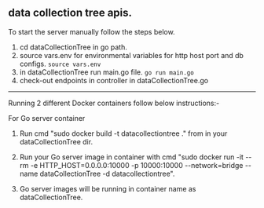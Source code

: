 data collection tree apis.
----------------------------------------------------
To start the server manually follow the steps below.
1. cd dataCollectionTree in go path.
2. source vars.env for environmental variables for http host port and db configs.
`source vars.env`
3. in dataCollectionTree run main.go file.
`go run main.go`
4. check-out endpoints in controller in dataCollectionTree.go
---------------------------------------------------------------------------------------
Running 2 different Docker containers follow below instructions:-

For Go server container
1. Run cmd "sudo docker build -t datacollectiontree ." from in your dataCollectionTree dir.

2. Run your Go server image in container with cmd "sudo docker run -it --rm -e HTTP_HOST=0.0.0.0:10000 -p 10000:10000 --network=bridge --name dataCollectionTree -d datacollectiontree".

3. Go server images will be running in container name as dataCollectionTree.
